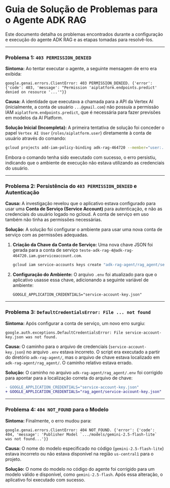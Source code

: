 # Guia de Solução de Problemas para o Agente ADK RAG

Este documento detalha os problemas encontrados durante a configuração e execução do agente ADK RAG e as etapas tomadas para resolvê-los.

---

### Problema 1: `403 PERMISSION_DENIED`

**Sintoma:**
Ao tentar executar o agente, a seguinte mensagem de erro era exibida:
```
google.genai.errors.ClientError: 403 PERMISSION_DENIED. {'error': {'code': 403, 'message': "Permission 'aiplatform.endpoints.predict' denied on resource '...'"}}
```

**Causa:**
A identidade que executava a chamada para a API da Vertex AI (inicialmente, a conta de usuário `...@gmail.com`) não possuía a permissão IAM `aiplatform.endpoints.predict`, que é necessária para fazer previsões em modelos da AI Platform.

**Solução Inicial (Incompleta):**
A primeira tentativa de solução foi conceder o papel `Vertex AI User` (`roles/aiplatform.user`) diretamente à conta de usuário através do comando:
```bash
gcloud projects add-iam-policy-binding adk-rag-464720 --member="user:...@gmail.com" --role="roles/aiplatform.user"
```
Embora o comando tenha sido executado com sucesso, o erro persistiu, indicando que o ambiente de execução não estava utilizando as credenciais do usuário.

---

### Problema 2: Persistência do `403 PERMISSION_DENIED` e Autenticação

**Causa:**
A investigação revelou que o aplicativo estava configurado para usar uma **Conta de Serviço (Service Account)** para autenticação, e não as credenciais do usuário logado no gcloud. A conta de serviço em uso também não tinha as permissões necessárias.

**Solução:**
A solução foi configurar o ambiente para usar uma nova conta de serviço com as permissões adequadas.

1.  **Criação da Chave da Conta de Serviço:** Uma nova chave JSON foi gerada para a conta de serviço `teste-adk-rag-4@adk-rag-464720.iam.gserviceaccount.com`.
    ```bash
    gcloud iam service-accounts keys create "adk-rag-agent/rag_agent/service-account-key.json" --iam-account="teste-adk-rag-4@adk-rag-464720.iam.gserviceaccount.com"
    ```

2.  **Configuração do Ambiente:** O arquivo `.env` foi atualizado para que o aplicativo usasse essa chave, adicionando a seguinte variável de ambiente:
    ```
    GOOGLE_APPLICATION_CREDENTIALS="service-account-key.json"
    ```

---

### Problema 3: `DefaultCredentialsError: File ... not found`

**Sintoma:**
Após configurar a conta de serviço, um novo erro surgiu:
```
google.auth.exceptions.DefaultCredentialsError: File service-account-key.json was not found.
```

**Causa:**
O caminho para o arquivo de credenciais (`service-account-key.json`) no arquivo `.env` estava incorreto. O script era executado a partir do diretório `adk-rag-agent/`, mas o arquivo de chave estava localizado em `adk-rag-agent/rag_agent/`. O caminho relativo estava errado.

**Solução:**
O caminho no arquivo `adk-rag-agent/rag_agent/.env` foi corrigido para apontar para a localização correta do arquivo de chave:
```diff
- GOOGLE_APPLICATION_CREDENTIALS="service-account-key.json"
+ GOOGLE_APPLICATION_CREDENTIALS="rag_agent/service-account-key.json"
```

---

### Problema 4: `404 NOT_FOUND` para o Modelo

**Sintoma:**
Finalmente, o erro mudou para:
```
google.genai.errors.ClientError: 404 NOT_FOUND. {'error': {'code': 404, 'message': 'Publisher Model `.../models/gemini-2.5-flash-lite` was not found...'}}
```

**Causa:**
O nome do modelo especificado no código (`gemini-2.5-flash-lite`) estava incorreto ou não estava disponível na região `us-central1` para o projeto.

**Solução:**
O nome do modelo no código do agente foi corrigido para um modelo válido e disponível, como `gemini-2.5-flash`. Após essa alteração, o aplicativo foi executado com sucesso.
